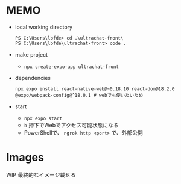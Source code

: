 # MEMO
- local working directory
  ```console
  PS C:\Users\lbfde> cd .\ultrachat-front\
  PS C:\Users\lbfde\ultrachat-front> code .
  ```

- make project
  - `npx create-expo-app ultrachat-front`

- dependencies
  ```console
  npx expo install react-native-web@~0.18.10 react-dom@18.2.0 @expo/webpack-config@^18.0.1 # webでも使いたいため
  ```

- start
  - `npx expo start`
  - `b` 押下でWebでアクセス可能状態になる
  - PowerShellで、 `ngrok http <port>` で、外部公開

# Images
WIP 最終的なイメージ載せる
